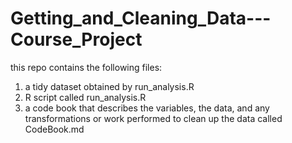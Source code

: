 # Getting_and_Cleaning_Data---Course_Project

this repo contains the following files:
  1. a tidy dataset obtained by run_analysis.R
  2. R script called run_analysis.R
  3. a code book that describes the variables, the data, and any 
     transformations or work performed to clean up the data called CodeBook.md
